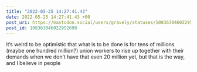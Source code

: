 ```yaml
---
title: "2022-05-25 14:27:41.43"
date: 2022-05-25 14:27:41.43 +00
post_uri: https://mastodon.social/users/gravely/statuses/108363046022952698
post_id: 108363046022952698
---
```

it’s weird to be optimistic that what is to be done is for tens of millions (maybe one hundred million?) union workers to rise up together with their demands when we don’t have that even 20 million yet, but that is the way, and I believe in people


